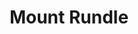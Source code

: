 ---
layout: product
product_id: 1491347767358
id: 1491347767358
title: Mount Rundle
body_html: >-
  <p>Taken in Alberta during the summer of 2018.</p>

  <p>One of the mountains that gave us a great welcome as we were driving into Banff.</p>

  <p> </p>
vendor: Connell McCarthy
product_type: Photo Print
created_at: 2018-10-13T20:58:41-04:00
handle: mount-rundle
updated_at: 2022-01-27T20:56:45-05:00
published_at: 2018-08-22T19:38:24-04:00
template_suffix: ""
status: active
published_scope: global
tags: Batch 02, mountain, mountains, Print, summer
admin_graphql_api_id: gid://shopify/Product/1491347767358
variants:
  - product_id: 1491347767358
    id: 39577067192382
    title: 8x10” / Full Colour
    price: "35.00"
    sku: CM-PP-B2-09-XXS-FC
    position: 1
    inventory_policy: deny
    compare_at_price: null
    fulfillment_service: manual
    inventory_management: null
    option1: 8x10”
    option2: Full Colour
    option3: null
    created_at: 2021-09-01T12:06:53-04:00
    updated_at: 2021-09-01T12:07:16-04:00
    taxable: true
    barcode: ""
    grams: 208
    image_id: 6203614134334
    weight: 0.208
    weight_unit: kg
    inventory_item_id: 41671507836990
    inventory_quantity: 0
    old_inventory_quantity: 0
    requires_shipping: true
    admin_graphql_api_id: gid://shopify/ProductVariant/39577067192382
  - product_id: 1491347767358
    id: 39577067225150
    title: 8x10” / Black & White
    price: "35.00"
    sku: CM-PP-B2-09-XXS-BW
    position: 2
    inventory_policy: deny
    compare_at_price: null
    fulfillment_service: manual
    inventory_management: null
    option1: 8x10”
    option2: Black & White
    option3: null
    created_at: 2021-09-01T12:06:53-04:00
    updated_at: 2021-09-01T12:07:16-04:00
    taxable: true
    barcode: ""
    grams: 208
    image_id: 6203614003262
    weight: 0.208
    weight_unit: kg
    inventory_item_id: 41671507869758
    inventory_quantity: 0
    old_inventory_quantity: 0
    requires_shipping: true
    admin_graphql_api_id: gid://shopify/ProductVariant/39577067225150
  - product_id: 1491347767358
    id: 39577067257918
    title: 8.5x11” / Full Colour
    price: "35.00"
    sku: CM-PP-B2-09-XS-FC
    position: 3
    inventory_policy: deny
    compare_at_price: null
    fulfillment_service: manual
    inventory_management: null
    option1: 8.5x11”
    option2: Full Colour
    option3: null
    created_at: 2021-09-01T12:06:53-04:00
    updated_at: 2021-09-01T12:07:16-04:00
    taxable: true
    barcode: ""
    grams: 208
    image_id: 6203614134334
    weight: 0.208
    weight_unit: kg
    inventory_item_id: 41671507902526
    inventory_quantity: 0
    old_inventory_quantity: 0
    requires_shipping: true
    admin_graphql_api_id: gid://shopify/ProductVariant/39577067257918
  - product_id: 1491347767358
    id: 39577067290686
    title: 8.5x11” / Black & White
    price: "35.00"
    sku: CM-PP-B2-09-XS-BW
    position: 4
    inventory_policy: deny
    compare_at_price: null
    fulfillment_service: manual
    inventory_management: null
    option1: 8.5x11”
    option2: Black & White
    option3: null
    created_at: 2021-09-01T12:06:54-04:00
    updated_at: 2021-09-01T12:07:16-04:00
    taxable: true
    barcode: ""
    grams: 208
    image_id: 6203614003262
    weight: 0.208
    weight_unit: kg
    inventory_item_id: 41671507935294
    inventory_quantity: 0
    old_inventory_quantity: 0
    requires_shipping: true
    admin_graphql_api_id: gid://shopify/ProductVariant/39577067290686
  - product_id: 1491347767358
    id: 39577067323454
    title: 13x19” / Full Colour
    price: "40.00"
    sku: CM-PP-B2-09-S-FC
    position: 5
    inventory_policy: deny
    compare_at_price: null
    fulfillment_service: manual
    inventory_management: null
    option1: 13x19”
    option2: Full Colour
    option3: null
    created_at: 2021-09-01T12:06:54-04:00
    updated_at: 2021-09-01T12:07:16-04:00
    taxable: true
    barcode: ""
    grams: 208
    image_id: 6203614134334
    weight: 0.208
    weight_unit: kg
    inventory_item_id: 41671507968062
    inventory_quantity: 0
    old_inventory_quantity: 0
    requires_shipping: true
    admin_graphql_api_id: gid://shopify/ProductVariant/39577067323454
  - product_id: 1491347767358
    id: 39577067356222
    title: 13x19” / Black & White
    price: "40.00"
    sku: CM-PP-B2-09-S-BW
    position: 6
    inventory_policy: deny
    compare_at_price: null
    fulfillment_service: manual
    inventory_management: null
    option1: 13x19”
    option2: Black & White
    option3: null
    created_at: 2021-09-01T12:06:54-04:00
    updated_at: 2021-09-01T12:07:17-04:00
    taxable: true
    barcode: ""
    grams: 208
    image_id: 6203614003262
    weight: 0.208
    weight_unit: kg
    inventory_item_id: 41671508000830
    inventory_quantity: 0
    old_inventory_quantity: 0
    requires_shipping: true
    admin_graphql_api_id: gid://shopify/ProductVariant/39577067356222
  - product_id: 1491347767358
    id: 39577067388990
    title: 16x20” / Full Colour
    price: "50.00"
    sku: CM-PP-B2-09-M-FC
    position: 7
    inventory_policy: deny
    compare_at_price: null
    fulfillment_service: manual
    inventory_management: null
    option1: 16x20”
    option2: Full Colour
    option3: null
    created_at: 2021-09-01T12:06:54-04:00
    updated_at: 2021-09-01T12:07:17-04:00
    taxable: true
    barcode: ""
    grams: 208
    image_id: 6203614134334
    weight: 0.208
    weight_unit: kg
    inventory_item_id: 41671508033598
    inventory_quantity: 0
    old_inventory_quantity: 0
    requires_shipping: true
    admin_graphql_api_id: gid://shopify/ProductVariant/39577067388990
  - product_id: 1491347767358
    id: 39577067421758
    title: 16x20” / Black & White
    price: "50.00"
    sku: CM-PP-B2-09-M-BW
    position: 8
    inventory_policy: deny
    compare_at_price: null
    fulfillment_service: manual
    inventory_management: null
    option1: 16x20”
    option2: Black & White
    option3: null
    created_at: 2021-09-01T12:06:54-04:00
    updated_at: 2021-09-01T12:07:17-04:00
    taxable: true
    barcode: ""
    grams: 208
    image_id: 6203614003262
    weight: 0.208
    weight_unit: kg
    inventory_item_id: 41671508066366
    inventory_quantity: 0
    old_inventory_quantity: 0
    requires_shipping: true
    admin_graphql_api_id: gid://shopify/ProductVariant/39577067421758
  - product_id: 1491347767358
    id: 39577067454526
    title: 20x24” / Full Colour
    price: "60.00"
    sku: CM-PP-B2-09-L-FC
    position: 9
    inventory_policy: deny
    compare_at_price: null
    fulfillment_service: manual
    inventory_management: null
    option1: 20x24”
    option2: Full Colour
    option3: null
    created_at: 2021-09-01T12:06:54-04:00
    updated_at: 2021-09-01T12:07:17-04:00
    taxable: true
    barcode: ""
    grams: 208
    image_id: 6203614134334
    weight: 0.208
    weight_unit: kg
    inventory_item_id: 41671508099134
    inventory_quantity: 0
    old_inventory_quantity: 0
    requires_shipping: true
    admin_graphql_api_id: gid://shopify/ProductVariant/39577067454526
  - product_id: 1491347767358
    id: 39577067487294
    title: 20x24” / Black & White
    price: "60.00"
    sku: CM-PP-B2-09-L-BW
    position: 10
    inventory_policy: deny
    compare_at_price: null
    fulfillment_service: manual
    inventory_management: null
    option1: 20x24”
    option2: Black & White
    option3: null
    created_at: 2021-09-01T12:06:54-04:00
    updated_at: 2021-09-01T12:07:17-04:00
    taxable: true
    barcode: ""
    grams: 208
    image_id: 6203614003262
    weight: 0.208
    weight_unit: kg
    inventory_item_id: 41671508131902
    inventory_quantity: 0
    old_inventory_quantity: 0
    requires_shipping: true
    admin_graphql_api_id: gid://shopify/ProductVariant/39577067487294
  - product_id: 1491347767358
    id: 39577067520062
    title: 20x30” / Full Colour
    price: "70.00"
    sku: CM-PP-B2-09-XL-FC
    position: 11
    inventory_policy: deny
    compare_at_price: null
    fulfillment_service: manual
    inventory_management: null
    option1: 20x30”
    option2: Full Colour
    option3: null
    created_at: 2021-09-01T12:06:54-04:00
    updated_at: 2021-09-01T12:07:17-04:00
    taxable: true
    barcode: ""
    grams: 208
    image_id: 6203614134334
    weight: 0.208
    weight_unit: kg
    inventory_item_id: 41671508164670
    inventory_quantity: 0
    old_inventory_quantity: 0
    requires_shipping: true
    admin_graphql_api_id: gid://shopify/ProductVariant/39577067520062
  - product_id: 1491347767358
    id: 39577067552830
    title: 20x30” / Black & White
    price: "70.00"
    sku: CM-PP-B2-09-XL-BW
    position: 12
    inventory_policy: deny
    compare_at_price: null
    fulfillment_service: manual
    inventory_management: null
    option1: 20x30”
    option2: Black & White
    option3: null
    created_at: 2021-09-01T12:06:54-04:00
    updated_at: 2021-09-01T12:07:17-04:00
    taxable: true
    barcode: ""
    grams: 208
    image_id: 6203614003262
    weight: 0.208
    weight_unit: kg
    inventory_item_id: 41671508197438
    inventory_quantity: 0
    old_inventory_quantity: 0
    requires_shipping: true
    admin_graphql_api_id: gid://shopify/ProductVariant/39577067552830
  - product_id: 1491347767358
    id: 39577067585598
    title: 24x36” / Full Colour
    price: "90.00"
    sku: CM-PP-B2-09-XXL-FC
    position: 13
    inventory_policy: deny
    compare_at_price: null
    fulfillment_service: manual
    inventory_management: null
    option1: 24x36”
    option2: Full Colour
    option3: null
    created_at: 2021-09-01T12:06:54-04:00
    updated_at: 2021-09-01T12:07:17-04:00
    taxable: true
    barcode: ""
    grams: 208
    image_id: 6203614134334
    weight: 0.208
    weight_unit: kg
    inventory_item_id: 41671508230206
    inventory_quantity: 0
    old_inventory_quantity: 0
    requires_shipping: true
    admin_graphql_api_id: gid://shopify/ProductVariant/39577067585598
  - product_id: 1491347767358
    id: 39577067618366
    title: 24x36” / Black & White
    price: "90.00"
    sku: CM-PP-B2-09-XXL-BW
    position: 14
    inventory_policy: deny
    compare_at_price: null
    fulfillment_service: manual
    inventory_management: null
    option1: 24x36”
    option2: Black & White
    option3: null
    created_at: 2021-09-01T12:06:54-04:00
    updated_at: 2021-09-01T12:07:17-04:00
    taxable: true
    barcode: ""
    grams: 208
    image_id: 6203614003262
    weight: 0.208
    weight_unit: kg
    inventory_item_id: 41671508262974
    inventory_quantity: 0
    old_inventory_quantity: 0
    requires_shipping: true
    admin_graphql_api_id: gid://shopify/ProductVariant/39577067618366
  - product_id: 1491347767358
    id: 39577067651134
    title: 30x40” / Full Colour
    price: "100.00"
    sku: CM-PP-B2-09-XXXL-FC
    position: 15
    inventory_policy: deny
    compare_at_price: null
    fulfillment_service: manual
    inventory_management: null
    option1: 30x40”
    option2: Full Colour
    option3: null
    created_at: 2021-09-01T12:06:54-04:00
    updated_at: 2021-09-01T12:07:17-04:00
    taxable: true
    barcode: ""
    grams: 208
    image_id: 6203614134334
    weight: 0.208
    weight_unit: kg
    inventory_item_id: 41671508295742
    inventory_quantity: 0
    old_inventory_quantity: 0
    requires_shipping: true
    admin_graphql_api_id: gid://shopify/ProductVariant/39577067651134
  - product_id: 1491347767358
    id: 39577067683902
    title: 30x40” / Black & White
    price: "100.00"
    sku: CM-PP-B2-09-XXXL-BW
    position: 16
    inventory_policy: deny
    compare_at_price: null
    fulfillment_service: manual
    inventory_management: null
    option1: 30x40”
    option2: Black & White
    option3: null
    created_at: 2021-09-01T12:06:54-04:00
    updated_at: 2021-09-01T12:07:17-04:00
    taxable: true
    barcode: ""
    grams: 208
    image_id: 6203614003262
    weight: 0.208
    weight_unit: kg
    inventory_item_id: 41671508328510
    inventory_quantity: 0
    old_inventory_quantity: 0
    requires_shipping: true
    admin_graphql_api_id: gid://shopify/ProductVariant/39577067683902
options:
  - product_id: 1491347767358
    id: 2045811294270
    name: Size
    position: 1
    values:
      - 8x10”
      - 8.5x11”
      - 13x19”
      - 16x20”
      - 20x24”
      - 20x30”
      - 24x36”
      - 30x40”
  - product_id: 1491347767358
    id: 8589831372862
    name: Color
    position: 2
    values:
      - Full Colour
      - Black & White
images:
  - product_id: 1491347767358
    id: 6203614134334
    position: 1
    created_at: 2019-03-05T11:03:40-05:00
    updated_at: 2019-10-20T18:44:17-04:00
    alt: null
    width: 1000
    height: 1500
    src: https://cdn.shopify.com/s/files/1/1624/2355/products/Print-Shot---Dark-Background-_Mount-Rundle-2019.jpg?v=1571611457
    variant_ids:
      - 39577067192382
      - 39577067257918
      - 39577067323454
      - 39577067388990
      - 39577067454526
      - 39577067520062
      - 39577067585598
      - 39577067651134
    admin_graphql_api_id: gid://shopify/ProductImage/6203614134334
  - product_id: 1491347767358
    id: 6203614003262
    position: 2
    created_at: 2019-03-05T11:03:39-05:00
    updated_at: 2019-10-20T18:44:17-04:00
    alt: null
    width: 1000
    height: 1500
    src: https://cdn.shopify.com/s/files/1/1624/2355/products/Print-Shot---Dark-Background-_Mount-Rundle-2019_-B_W.jpg?v=1571611457
    variant_ids:
      - 39577067225150
      - 39577067290686
      - 39577067356222
      - 39577067421758
      - 39577067487294
      - 39577067552830
      - 39577067618366
      - 39577067683902
    admin_graphql_api_id: gid://shopify/ProductImage/6203614003262
  - product_id: 1491347767358
    id: 28230176079934
    position: 3
    created_at: 2021-05-04T20:14:17-04:00
    updated_at: 2021-05-04T20:14:17-04:00
    alt: null
    width: 2000
    height: 1800
    src: https://cdn.shopify.com/s/files/1/1624/2355/products/PAR_02_0001_a11eb278-fc5c-41f6-a004-b3165c383bd2.png?v=1620173657
    variant_ids: []
    admin_graphql_api_id: gid://shopify/ProductImage/28230176079934
image:
  product_id: 1491347767358
  id: 6203614134334
  position: 1
  created_at: 2019-03-05T11:03:40-05:00
  updated_at: 2019-10-20T18:44:17-04:00
  alt: null
  width: 1000
  height: 1500
  src: https://cdn.shopify.com/s/files/1/1624/2355/products/Print-Shot---Dark-Background-_Mount-Rundle-2019.jpg?v=1571611457
  variant_ids:
    - 39577067192382
    - 39577067257918
    - 39577067323454
    - 39577067388990
    - 39577067454526
    - 39577067520062
    - 39577067585598
    - 39577067651134
  admin_graphql_api_id: gid://shopify/ProductImage/6203614134334

---